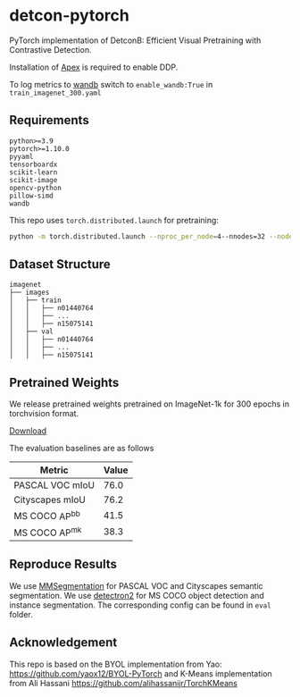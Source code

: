 # detcon-pytorch

PyTorch implementation of DetconB: Efficient Visual Pretraining with Contrastive Detection.

Installation of [Apex](https://github.com/NVIDIA/apex) is required to enable DDP.

To log metrics to [wandb](https://github.com/wandb/client) switch to `enable_wandb:True` in `train_imagenet_300.yaml`

## Requirements

```
python>=3.9
pytorch>=1.10.0
pyyaml
tensorboardx
scikit-learn
scikit-image
opencv-python
pillow-simd
wandb
```

This repo uses `torch.distributed.launch` for pretraining:

```bash
python -m torch.distributed.launch --nproc_per_node=4--nnodes=32 --node_rank=0 --master_addr="" --master_port=12345 r2o_main.py {CONFIG_FILENAME}
```

## Dataset Structure

```none
imagenet
├── images
│   ├── train
│   │   ├── n01440764
│   │   ├── ...
│   │   ├── n15075141
│   ├── val
│   │   ├── n01440764
│   │   ├── ...
│   │   ├── n15075141
```

## Pretrained Weights

We release pretrained weights pretrained on ImageNet-1k for 300 epochs in torchvision format.

[Download]() 

The evaluation baselines are as follows

|         Metric         | Value  |
|------------------|---|
|  PASCAL VOC mIoU | 76.0 |
| Cityscapes mIoU  | 76.2  |
|    MS COCO $\text{AP}^{\text{bb}}$ | 41.5  |
|    MS COCO $\text{AP}^{\text{mk}}$ |  38.3 |

## Reproduce Results

We use [MMSegmentation](https://github.com/open-mmlab/mmsegmentation) for PASCAL VOC and Cityscapes semantic segmentation. We use [detectron2](https://github.com/facebookresearch/detectron2) for MS COCO object detection and instance segmentation. The corresponding config can be found in `eval` folder.

## Acknowledgement

This repo is based on the BYOL implementation from Yao: https://github.com/yaox12/BYOL-PyTorch and K-Means implementation from Ali Hassani https://github.com/alihassanijr/TorchKMeans
